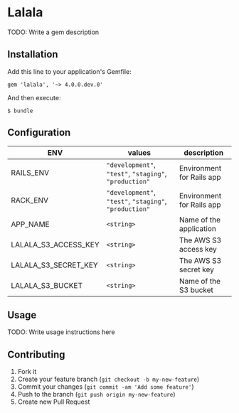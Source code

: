# Lalala

TODO: Write a gem description

## Installation

Add this line to your application's Gemfile:

    gem 'lalala', '~> 4.0.0.dev.0'

And then execute:

    $ bundle

## Configuration

| ENV | values | description |
| ---- | ---- | ---- |
| RAILS_ENV | `"development"`, `"test"`, `"staging"`, `"production"` | Environment for Rails app |
| RACK_ENV  | `"development"`, `"test"`, `"staging"`, `"production"` | Environment for Rails app |
| APP_NAME | `<string>` | Name of the application |
| LALALA_S3_ACCESS_KEY | `<string>` | The AWS S3 access key |
| LALALA_S3_SECRET_KEY | `<string>` | The AWS S3 secret key |
| LALALA_S3_BUCKET | `<string>` | Name of the S3 bucket |

## Usage

TODO: Write usage instructions here

## Contributing

1. Fork it
2. Create your feature branch (`git checkout -b my-new-feature`)
3. Commit your changes (`git commit -am 'Add some feature'`)
4. Push to the branch (`git push origin my-new-feature`)
5. Create new Pull Request
